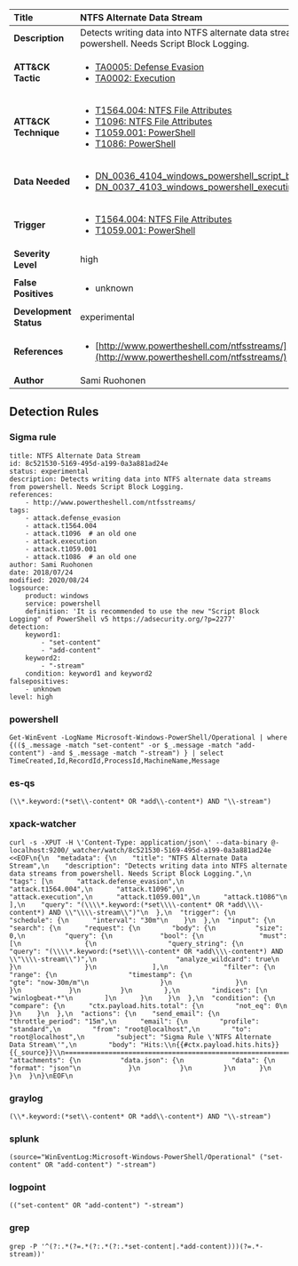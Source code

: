 | Title                    | NTFS Alternate Data Stream       |
|:-------------------------|:------------------|
| **Description**          | Detects writing data into NTFS alternate data streams from powershell. Needs Script Block Logging. |
| **ATT&amp;CK Tactic**    |  <ul><li>[TA0005: Defense Evasion](https://attack.mitre.org/tactics/TA0005)</li><li>[TA0002: Execution](https://attack.mitre.org/tactics/TA0002)</li></ul>  |
| **ATT&amp;CK Technique** | <ul><li>[T1564.004: NTFS File Attributes](https://attack.mitre.org/techniques/T1564/004)</li><li>[T1096: NTFS File Attributes](https://attack.mitre.org/techniques/T1096)</li><li>[T1059.001: PowerShell](https://attack.mitre.org/techniques/T1059/001)</li><li>[T1086: PowerShell](https://attack.mitre.org/techniques/T1086)</li></ul>  |
| **Data Needed**          | <ul><li>[DN_0036_4104_windows_powershell_script_block](../Data_Needed/DN_0036_4104_windows_powershell_script_block.md)</li><li>[DN_0037_4103_windows_powershell_executing_pipeline](../Data_Needed/DN_0037_4103_windows_powershell_executing_pipeline.md)</li></ul>  |
| **Trigger**              | <ul><li>[T1564.004: NTFS File Attributes](../Triggers/T1564.004.md)</li><li>[T1059.001: PowerShell](../Triggers/T1059.001.md)</li></ul>  |
| **Severity Level**       | high |
| **False Positives**      | <ul><li>unknown</li></ul>  |
| **Development Status**   | experimental |
| **References**           | <ul><li>[http://www.powertheshell.com/ntfsstreams/](http://www.powertheshell.com/ntfsstreams/)</li></ul>  |
| **Author**               | Sami Ruohonen |


## Detection Rules

### Sigma rule

```
title: NTFS Alternate Data Stream
id: 8c521530-5169-495d-a199-0a3a881ad24e
status: experimental
description: Detects writing data into NTFS alternate data streams from powershell. Needs Script Block Logging.
references:
    - http://www.powertheshell.com/ntfsstreams/
tags:
    - attack.defense_evasion
    - attack.t1564.004
    - attack.t1096  # an old one
    - attack.execution
    - attack.t1059.001
    - attack.t1086  # an old one
author: Sami Ruohonen
date: 2018/07/24
modified: 2020/08/24
logsource:
    product: windows
    service: powershell
    definition: 'It is recommended to use the new "Script Block Logging" of PowerShell v5 https://adsecurity.org/?p=2277'
detection:
    keyword1:
        - "set-content"
        - "add-content"
    keyword2:
        - "-stream"
    condition: keyword1 and keyword2
falsepositives:
    - unknown
level: high

```





### powershell
    
```
Get-WinEvent -LogName Microsoft-Windows-PowerShell/Operational | where {(($_.message -match "set-content" -or $_.message -match "add-content") -and $_.message -match "-stream") } | select TimeCreated,Id,RecordId,ProcessId,MachineName,Message
```


### es-qs
    
```
(\\*.keyword:(*set\\-content* OR *add\\-content*) AND "\\-stream")
```


### xpack-watcher
    
```
curl -s -XPUT -H \'Content-Type: application/json\' --data-binary @- localhost:9200/_watcher/watch/8c521530-5169-495d-a199-0a3a881ad24e <<EOF\n{\n  "metadata": {\n    "title": "NTFS Alternate Data Stream",\n    "description": "Detects writing data into NTFS alternate data streams from powershell. Needs Script Block Logging.",\n    "tags": [\n      "attack.defense_evasion",\n      "attack.t1564.004",\n      "attack.t1096",\n      "attack.execution",\n      "attack.t1059.001",\n      "attack.t1086"\n    ],\n    "query": "(\\\\*.keyword:(*set\\\\-content* OR *add\\\\-content*) AND \\"\\\\-stream\\")"\n  },\n  "trigger": {\n    "schedule": {\n      "interval": "30m"\n    }\n  },\n  "input": {\n    "search": {\n      "request": {\n        "body": {\n          "size": 0,\n          "query": {\n            "bool": {\n              "must": [\n                {\n                  "query_string": {\n                    "query": "(\\\\*.keyword:(*set\\\\-content* OR *add\\\\-content*) AND \\"\\\\-stream\\")",\n                    "analyze_wildcard": true\n                  }\n                }\n              ],\n              "filter": {\n                "range": {\n                  "timestamp": {\n                    "gte": "now-30m/m"\n                  }\n                }\n              }\n            }\n          }\n        },\n        "indices": [\n          "winlogbeat-*"\n        ]\n      }\n    }\n  },\n  "condition": {\n    "compare": {\n      "ctx.payload.hits.total": {\n        "not_eq": 0\n      }\n    }\n  },\n  "actions": {\n    "send_email": {\n      "throttle_period": "15m",\n      "email": {\n        "profile": "standard",\n        "from": "root@localhost",\n        "to": "root@localhost",\n        "subject": "Sigma Rule \'NTFS Alternate Data Stream\'",\n        "body": "Hits:\\n{{#ctx.payload.hits.hits}}{{_source}}\\n================================================================================\\n{{/ctx.payload.hits.hits}}",\n        "attachments": {\n          "data.json": {\n            "data": {\n              "format": "json"\n            }\n          }\n        }\n      }\n    }\n  }\n}\nEOF\n
```


### graylog
    
```
(\\*.keyword:(*set\\-content* OR *add\\-content*) AND "\\-stream")
```


### splunk
    
```
(source="WinEventLog:Microsoft-Windows-PowerShell/Operational" ("set-content" OR "add-content") "-stream")
```


### logpoint
    
```
(("set-content" OR "add-content") "-stream")
```


### grep
    
```
grep -P '^(?:.*(?=.*(?:.*(?:.*set-content|.*add-content)))(?=.*-stream))'
```



